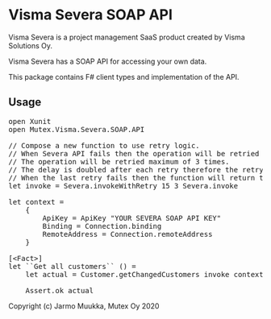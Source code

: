 # Visma Severa SOAP API

Visma Severa is a project management SaaS product created by Visma Solutions Oy.

Visma Severa has a SOAP API for accessing your own data.

This package contains F# client types and implementation of the API.

## Usage

<pre>
open Xunit
open Mutex.Visma.Severa.SOAP.API

// Compose a new function to use retry logic.
// When Severa API fails then the operation will be retried after 15 seconds.
// The operation will be retried maximum of 3 times.
// The delay is doubled after each retry therefore the retry interval is 15, 30, 60 seconds.
// When the last retry fails then the function will return the Result with the latest failure.
let invoke = Severa.invokeWithRetry 15 3 Severa.invoke

let context =
    {
        ApiKey = ApiKey "YOUR SEVERA SOAP API KEY"
        Binding = Connection.binding
        RemoteAddress = Connection.remoteAddress
    }

[&lt;Fact&gt;]
let ``Get all customers`` () =
    let actual = Customer.getChangedCustomers invoke context None CustomerGetOptions.IncludeInactive

    Assert.ok actual
</pre>

Copyright (c) Jarmo Muukka, Mutex Oy 2020
